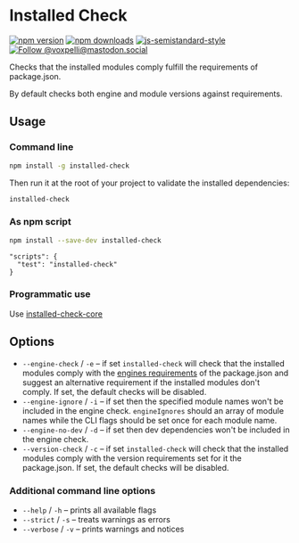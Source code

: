 # Installed Check

[![npm version](https://img.shields.io/npm/v/installed-check.svg?style=flat)](https://www.npmjs.com/package/installed-check)
[![npm downloads](https://img.shields.io/npm/dm/installed-check.svg?style=flat)](https://www.npmjs.com/package/installed-check)
[![js-semistandard-style](https://img.shields.io/badge/code%20style-semistandard-brightgreen.svg)](https://github.com/voxpelli/eslint-config)
[![Follow @voxpelli@mastodon.social](https://img.shields.io/mastodon/follow/109247025527949675?domain=https%3A%2F%2Fmastodon.social&style=social)](https://mastodon.social/@voxpelli)

Checks that the installed modules comply fulfill the requirements of package.json.

By default checks both engine and module versions against requirements.

## Usage

### Command line

```bash
npm install -g installed-check
```

Then run it at the root of your project to validate the installed dependencies:

```bash
installed-check
```

### As npm script

```bash
npm install --save-dev installed-check
```

```
"scripts": {
  "test": "installed-check"
}
```

### Programmatic use

Use [installed-check-core](https://github.com/voxpelli/node-installed-check-core)

## Options

* `--engine-check` / `-e` – if set `installed-check` will check that the installed modules comply with the [engines requirements](https://docs.npmjs.com/files/package.json#engines) of the package.json and suggest an alternative requirement if the installed modules don't comply. If set, the default checks will be disabled.
* `--engine-ignore` / `-i` – if set then the specified module names won't be included in the engine check. `engineIgnores` should an array of module names while the CLI flags should be set once for each module name.
* `--engine-no-dev` / `-d` – if set then dev dependencies won't be included in the engine check.
* `--version-check` / `-c` – if set `installed-check` will check that the installed modules comply with the version requirements set for it the package.json. If set, the default checks will be disabled.

### Additional command line options

* `--help` / `-h` – prints all available flags
* `--strict` / `-s` – treats warnings as errors
* `--verbose` / `-v` – prints warnings and notices
